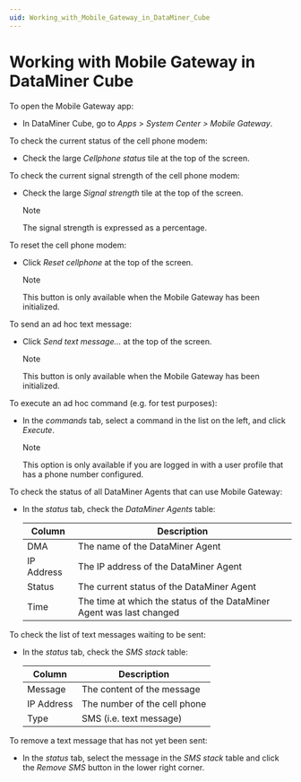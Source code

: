 ```yaml
---
uid: Working_with_Mobile_Gateway_in_DataMiner_Cube
---
```


# Working with Mobile Gateway in DataMiner Cube

To open the Mobile Gateway app:

- In DataMiner Cube, go to *Apps* > *System Center \> Mobile Gateway*.

To check the current status of the cell phone modem:

- Check the large *Cellphone status* tile at the top of the screen.

To check the current signal strength of the cell phone modem:

- Check the large *Signal strength* tile at the top of the screen.

    > [!NOTE]
    > The signal strength is expressed as a percentage.

To reset the cell phone modem:

- Click *Reset cellphone* at the top of the screen.

    > [!NOTE]
    > This button is only available when the Mobile Gateway has been initialized.

To send an ad hoc text message:

- Click *Send text message...* at the top of the screen.

    > [!NOTE]
    > This button is only available when the Mobile Gateway has been initialized.

To execute an ad hoc command (e.g. for test purposes):

- In the *commands* tab, select a command in the list on the left, and click *Execute*.

    > [!NOTE]
    > This option is only available if you are logged in with a user profile that has a phone number configured.

To check the status of all DataMiner Agents that can use Mobile Gateway:

- In the *status* tab, check the *DataMiner Agents* table:

    | Column   | Description                                                          |
    |------------|----------------------------------------------------------------------|
    | DMA        | The name of the DataMiner Agent                                      |
    | IP Address | The IP address of the DataMiner Agent                                |
    | Status     | The current status of the DataMiner Agent                            |
    | Time       | The time at which the status of the DataMiner Agent was last changed |

To check the list of text messages waiting to be sent:

- In the *status* tab, check the *SMS stack* table:

    | Column   | Description                  |
    |------------|------------------------------|
    | Message    | The content of the message   |
    | IP Address | The number of the cell phone |
    | Type       | SMS (i.e. text message)      |

To remove a text message that has not yet been sent:

- In the *status* tab, select the message in the *SMS stack* table and click the *Remove SMS* button in the lower right corner.

